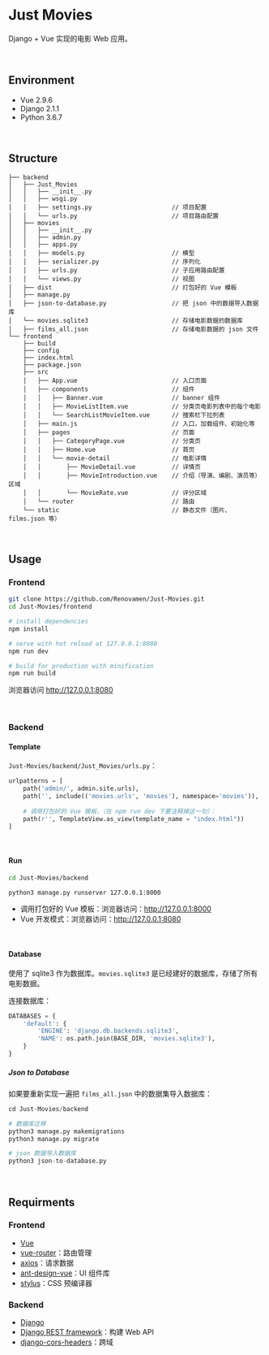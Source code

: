 # Just Movies

Django + Vue 实现的电影 Web 应用。

&nbsp;

## Environment

- Vue 2.9.6
- Django 2.1.1
- Python 3.6.7

&nbsp;

## Structure

```‘
├── backend
│   ├── Just_Movies
│   │   ├── __init__.py
│   │   ├── wsgi.py
│   │   ├── settings.py                      // 项目配置
│   │   └── urls.py                          // 项目路由配置
│   ├── movies
│   │   ├── __init__.py
│   │   ├── admin.py
│   │   ├── apps.py
│   │   ├── models.py                        // 模型
│   │   ├── serializer.py                    // 序列化
│   │   ├── urls.py                          // 子应用路由配置
│   │   └── views.py                         // 视图
│   ├── dist                                 // 打包好的 Vue 模板
│   ├── manage.py
│   ├── json-to-database.py                  // 把 json 中的数据导入数据库
│   └── movies.sqlite3                       // 存储电影数据的数据库
│   ├── films_all.json                       // 存储电影数据的 json 文件
└── frontend
    ├── build
    ├── config
    ├── index.html
    ├── package.json
    ├── src
    │   ├── App.vue                          // 入口页面
    │   ├── components                       // 组件
    │   │   ├── Banner.vue                   // banner 组件
    │   │   ├── MovieListItem.vue            // 分类页电影列表中的每个电影
    │   │   └── SearchListMovieItem.vue      // 搜索栏下拉列表
    │   ├── main.js                          // 入口，加载组件、初始化等
    │   ├── pages                            // 页面
    │   │   ├── CategoryPage.vue             // 分类页
    │   │   ├── Home.vue                     // 首页
    │   │   └── movie-detail                 // 电影详情
    │   │       ├── MovieDetail.vue          // 详情页
    │   │       ├── MovieIntroduction.vue    // 介绍（导演、编剧、演员等）区域
    │   │       └── MovieRate.vue            // 评分区域
    │   └── router                           // 路由
    └── static                               // 静态文件（图片、films.json 等）
```



&nbsp;

## Usage

### Frontend

```bash
git clone https://github.com/Renovamen/Just-Movies.git
cd Just-Movies/frontend

# install dependencies
npm install

# serve with hot reload at 127.0.0.1:8080
npm run dev

# build for production with minification
npm run build
```

浏览器访问 http://127.0.0.1:8080

&nbsp;

### Backend

#### Template

`Just-Movies/backend/Just_Movies/urls.py`：

```python
urlpatterns = [
    path('admin/', admin.site.urls),
    path('', include(('movies.urls', 'movies'), namespace='movies')),
  
    # 调用打包好的 Vue 模板，（在 npm run dev 下要注释掉这一句）：
    path(r'', TemplateView.as_view(template_name = "index.html"))
]
```

&nbsp;

#### Run

```bash
cd Just-Movies/backend

python3 manage.py runserver 127.0.0.1:8000
```

- 调用打包好的 Vue 模板：浏览器访问：http://127.0.0.1:8000
- Vue 开发模式：浏览器访问：http://127.0.0.1:8080

&nbsp;

#### Database

使用了 sqlite3 作为数据库。`movies.sqlite3` 是已经建好的数据库，存储了所有电影数据。

连接数据库：

```python
DATABASES = {
    'default': {
        'ENGINE': 'django.db.backends.sqlite3',
        'NAME': os.path.join(BASE_DIR, 'movies.sqlite3'),
    }
}
```



##### Json to Database

如果要重新实现一遍把 `films_all.json` 中的数据集导入数据库：

```python
cd Just-Movies/backend

# 数据库迁移
python3 manage.py makemigrations
python3 manage.py migrate

# json 数据导入数据库
python3 json-to-database.py
```



&nbsp;

## Requirments

### Frontend

- [Vue](https://github.com/vuejs/vue)
- [vue-router](https://github.com/vuejs/vue-router)：路由管理
- [axios](https://github.com/axios/axios)：请求数据
- [ant-design-vue](https://github.com/vueComponent/ant-design-vue)：UI 组件库
- [stylus](https://github.com/stylus/stylus)：CSS 预编译器



### Backend

- [Django](https://github.com/django/django)
- [Django REST framework](https://github.com/encode/django-rest-framework)：构建 Web API
- [django-cors-headers](https://github.com/ottoyiu/django-cors-headers)：跨域